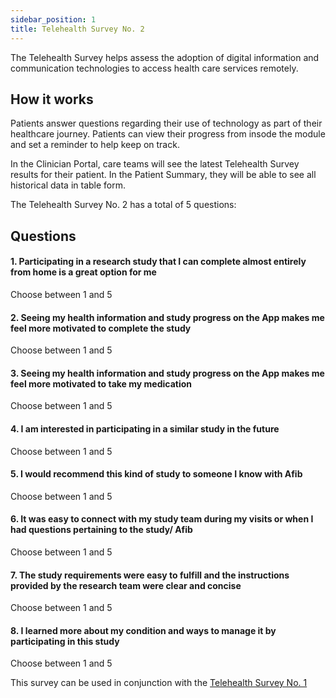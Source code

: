 ```yaml
---
sidebar_position: 1
title: Telehealth Survey No. 2
---
```


The Telehealth Survey helps assess the adoption of digital information and communication technologies to access health care services remotely.

## How it works

Patients answer questions regarding their use of technology as part of their healthcare journey. Patients can view their progress from insode the module and set a reminder to help keep on track.

In the Clinician Portal, care teams will see the latest Telehealth Survey results for their patient. In the Patient Summary, they will be able to see all historical data in table form.

The Telehealth Survey No. 2 has a total of 5 questions:

## Questions

#### 1. Participating in a research study that I can complete almost entirely from home is a great option for me

Choose between 1 and 5

#### 2. Seeing my health information and study progress on the App makes me feel more motivated to complete the study

Choose between 1 and 5

#### 3. Seeing my health information and study progress on the App makes me feel more motivated to take my medication

Choose between 1 and 5

#### 4. I am interested in participating in a similar study in the future

Choose between 1 and 5

#### 5. I would recommend this kind of study to someone I know with Afib

Choose between 1 and 5

#### 6. It was easy to connect with my study team during my visits or when I had questions pertaining to the study/ Afib

Choose between 1 and 5

#### 7. The study requirements were easy to fulfill and the instructions provided by the research team were clear and concise

Choose between 1 and 5

#### 8. I learned more about my condition and ways to manage it by participating in this study

Choose between 1 and 5

This survey can be used in conjunction with the [Telehealth Survey No. 1](/telehealth-survey-01.md)
